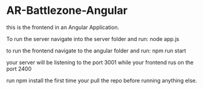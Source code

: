 ﻿# AR-Battlezone-Angular
this is the frontend in an Angular Application.

To run the server navigate into the server folder and run: node app.js

to run the frontend navigate to the angular folder and run: npm run start

your server will be listening to the port 3001 while your frontend rus on the port 2400

run npm install the first time your pull the repo before running anything else.
